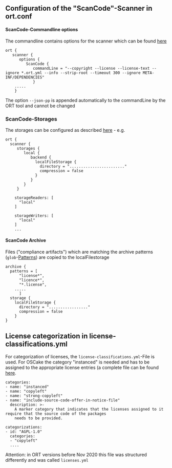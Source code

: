 ## Configuration of the "ScanCode"-Scanner in ort.conf

#### ScanCode-Commandline options
The commandline contains options for the scanner which can be found [here](https://scancode-toolkit.readthedocs.io/en/latest/cli-reference/basic-options.html)
```
ort {
   scanner {
      options {
         ScanCode {
            commandLine = "--copyright --license --license-text --ignore *.ort.yml --info --strip-root --timeout 300 --ignore META-INF/DEPENDENCIES"
            }
    .....
    }
```
The option `--json-pp` is appended automatically to the commandLine by the ORT tool and cannot be changed

### ScanCode-Storages
The storages can be configured as described [here](https://github.com/oss-review-toolkit/ort/blob/master/model/src/test/assets/reference.conf) - e.g.
```
ort {
  scanner {
     storages {
        local {
           backend {
             localFileStorage {
               directory = "........................"
               compression = false
             }
           }
        }
     }
	  
    storageReaders: [
      "local"
    ]

    storageWriters: [
      "local"
    ]
    ...
```
#### ScanCode Archive
Files ("compliance artifacts") which are matching the archive patterns (`glob`-[Patterns](https://www.malikbrowne.com/blog/a-beginners-guide-glob-patterns)) are copied to the localFilestorage

    archive {
      patterns = [
          "license*",
          "licence*",
          "*.license",
		.....
		  ]
      storage {
        localFileStorage {
          directory = "................."
		  compression = false
        }
    }
  
## License categorization in license-classifications.yml
For categorization of licenses, the `license-classifications.yml`-File is used. For OSCake the category "instanced" is needed and has to be assigned to the appropriate license entries (a complete file can be found [here](https://github.com/telekom/ort-dsl-documentation/blob/main/docs/examples/license-classifications.yml).   

	categories:
	- name: "instanced"
	- name: "copyleft"
	- name: "strong-copyleft"
	- name: "include-source-code-offer-in-notice-file"
	  description: >-
		A marker category that indicates that the licenses assigned to it require that the source code of the packages
		needs to be provided.

	categorizations:
	- id: "AGPL-1.0"
	  categories:
	  - "copyleft"
	  ....

Attention: in ORT versions before Nov 2020 this file was structured differently and was called `licenses.yml`